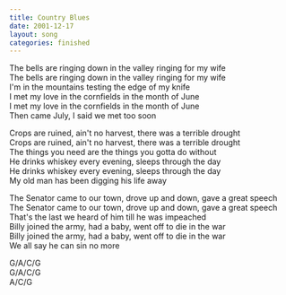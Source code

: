 ```yaml
---
title: Country Blues
date: 2001-12-17
layout: song
categories: finished
---
```

The bells are ringing down in the valley ringing for my wife  
The bells are ringing down in the valley ringing for my wife  
I'm in the mountains testing the edge of my knife  
I met my love in the cornfields in the month of June  
I met my love in the cornfields in the month of June  
Then came July, I said we met too soon

Crops are ruined, ain't no harvest, there was a terrible drought  
Crops are ruined, ain't no harvest, there was a terrible drought  
The things you need are the things you gotta do without  
He drinks whiskey every evening, sleeps through the day  
He drinks whiskey every evening, sleeps through the day  
My old man has been digging his life away

The Senator came to our town, drove up and down, gave a great speech  
The Senator came to our town, drove up and down, gave a great speech  
That's the last we heard of him till he was impeached  
Billy joined the army, had a baby, went off to die in the war  
Billy joined the army, had a baby, went off to die in the war  
We all say he can sin no more

<div class="chords">
  G/A/C/G<br/>
  G/A/C/G<br/>
  A/C/G
</div>
